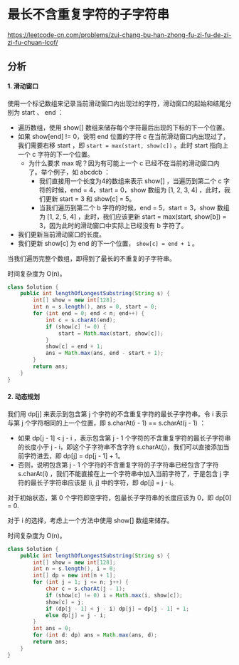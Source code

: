# 最长不含重复字符的子字符串

https://leetcode-cn.com/problems/zui-chang-bu-han-zhong-fu-zi-fu-de-zi-zi-fu-chuan-lcof/

## 分析

#### 1. 滑动窗口

使用一个标记数组来记录当前滑动窗口内出现过的字符，滑动窗口的起始和结尾分别为 start 、 end ：

* 遍历数组，使用 show[] 数组来储存每个字符最后出现的下标的下一个位置。
* 如果 show[end] != 0，说明 end 位置的字符 c 在当前滑动窗口内出现过了，我们需要右移 start ，即 `start = max(start, show[c])` 。此时 start 指向上一个 c 字符的下一个位置。
  * 为什么要求 max 呢？因为有可能上一个 c 已经不在当前的滑动窗口内了。举个例子，如 abcdcb ：
    * 我们直接用一个长度为4的数组来表示 show[] ，当遍历到第二个 c 字符的时候，end = 4，start = 0，show 数组为 [1, 2, 3, 4] ，此时，我们更新 start = 3 和 show[c] = 5。
    * 当我们遍历到第二个 b 字符的时候，end = 5，start = 3，show 数组为 [1, 2, 5, 4] ，此时，我们应该更新 start = max(start, show[b]) = 3，因为此时的滑动窗口中实际上已经没有 b 字符了。
* 我们更新当前滑动窗口的长度。
* 我们更新 show[c] 为 end 的下一个位置， `show[c] = end + 1` 。

当我们遍历完整个数组，即得到了最长的不重复的子字符串。

时间复杂度为 O(n)。

```java
class Solution {
    public int lengthOfLongestSubstring(String s) {
        int[] show = new int[128];
        int n = s.length(), ans = 0, start = 0;
        for (int end = 0; end < n; end++) {
            int c = s.charAt(end);
            if (show[c] != 0) {
                start = Math.max(start, show[c]);
            }
            show[c] = end + 1;
            ans = Math.max(ans, end - start + 1);
        }
        return ans;
    }
}
```

#### 2. 动态规划

我们用 dp[j] 来表示到包含第 j 个字符的不含重复字符的最长子字符串。令 i 表示与第 j 个字符相同的上一个位置，即 s.charAt(i - 1) == s.charAt(j - 1) ：

* 如果 dp[j - 1] < j - i ，表示包含第 j - 1 个字符的不含重复字符的最长子字符串的长度小于 j - i，即这个子字符串不含字符 s.charAt(j)，我们可以直接添加当前字符进去，即 dp[j] = dp[j - 1] + 1。
* 否则，说明包含第 j - 1 个字符的不含重复字符的子字符串已经包含了字符 s.charAt(i) ，我们不能直接在上一个字符串中加入当前字符了，于是包含 j 字符的最长子字符串应该是 (i, j] 中的字符，即 dp[j] = j - i。

对于初始状态，第 0 个字符即空字符，包最长子字符串的长度应该为 0，即 dp[0] = 0.

对于 i 的选择，考虑上一个方法中使用 show[] 数组来储存。

时间复杂度为 O(n)。

```java
class Solution {
    public int lengthOfLongestSubstring(String s) {
        int[] show = new int[128];
        int n = s.length(), i = 0;
        int[] dp = new int[n + 1];
        for (int j = 1; j <= n; j++) {
            char c = s.charAt(j - 1);
            if (show[c] != 0) i = Math.max(i, show[c]);
            show[c] = j;
            if (dp[j - 1] < j - i) dp[j] = dp[j - 1] + 1;
            else dp[j] = j - i;
        }
        int ans = 0;
        for (int d: dp) ans = Math.max(ans, d);
        return ans;
    }
}
```